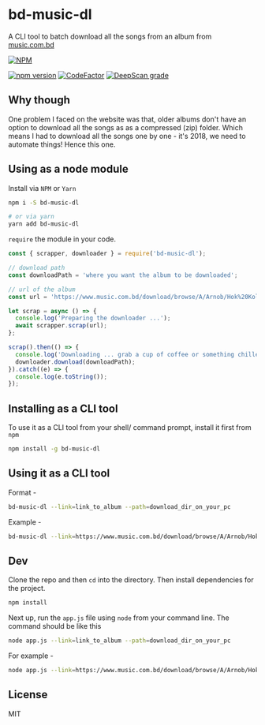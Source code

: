 # bd-music-dl
A CLI tool to batch download all the songs from an album from [music.com.bd](https://www.music.com.bd/)

[![NPM](https://nodei.co/npm/bd-music-dl.png?downloads=true&downloadRank=true&stars=true)](https://nodei.co/npm/bd-music-dl/)

[![npm version](https://badge.fury.io/js/bd-music-dl.svg)](https://badge.fury.io/js/bd-music-dl) [![CodeFactor](https://www.codefactor.io/repository/github/shawonashraf/bd-music-dl/badge)](https://www.codefactor.io/repository/github/shawonashraf/bd-music-dl) [![DeepScan grade](https://deepscan.io/api/teams/4763/projects/6520/branches/54719/badge/grade.svg)](https://deepscan.io/dashboard#view=project&tid=4763&pid=6520&bid=54719)

## Why though
One problem I faced on the website was that, older albums don't have an option to download
all the songs as as a compressed (zip) folder. Which means I had to download all the songs one by
one - it's 2018, we need to automate things! Hence this one.

## Using as a node module
Install via `NPM` or `Yarn`
```bash
npm i -S bd-music-dl

# or via yarn
yarn add bd-music-dl
```
`require` the module in your code.

```javascript
const { scrapper, downloader } = require('bd-music-dl');

// download path
const downloadPath = 'where you want the album to be downloaded';

// url of the album
const url = 'https://www.music.com.bd/download/browse/A/Arnob/Hok%20Kolorob/';

let scrap = async () => {
  console.log('Preparing the downloader ...');
  await scrapper.scrap(url);
};

scrap().then(() => {
  console.log('Downloading ... grab a cup of coffee or something chilled while this works!');
  downloader.download(downloadPath);
}).catch((e) => {
  console.log(e.toString());
});
```

## Installing as a CLI tool
To use it as a CLI tool from your shell/ command prompt, install it first from `npm`
```bash
npm install -g bd-music-dl
```
## Using it as a CLI tool
Format -
```bash
bd-music-dl --link=link_to_album --path=download_dir_on_your_pc
```

Example -
```bash
bd-music-dl --link=https://www.music.com.bd/download/browse/A/Arnob/Hok%20Kolorob/ --path=/Users/shawon/Desktop/Songs
```


## Dev

Clone the repo and then `cd` into the directory. Then install dependencies for the project.

```bash
npm install
```

Next up, run the `app.js` file using `node` from your command line. The command should be like this

```bash
node app.js --link=link_to_album --path=download_dir_on_your_pc
```


For example -
```bash
node app.js --link=https://www.music.com.bd/download/browse/A/Arnob/Hok%20Kolorob/ --path=/Users/shawon/Desktop/Songs
```

## License
MIT
